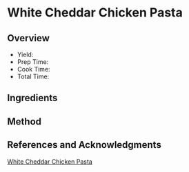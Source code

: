 # White Cheddar Chicken Pasta

## Overview

- Yield:
- Prep Time:
- Cook Time:
- Total Time:

## Ingredients


## Method



## References and Acknowledgments

[White Cheddar Chicken Pasta](http://homeiswheretheholmansare.blogspot.com/2010/05/white-cheddar-chicken-pasta.html)
